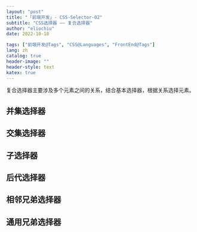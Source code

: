 ```yaml
---
layout: "post"
title: "「前端开发」- CSS-Selector-02"
subtitle: "CSS选择器 —— 复合选择器"
author: "eliochiu"
date: 2022-10-18

tags: ["前端开发@Tags", "CSS@Languages", "FrontEnd@Tags"]
lang: zh
catalog: true
header-image: ""
header-style: text
katex: true
---
```





复合选择器主要涉及多个元素之间的关系，结合基本选择器，根据关系选择元素。

## 并集选择器



## 交集选择器



## 子选择器


## 后代选择器



## 相邻兄弟选择器


## 通用兄弟选择器

